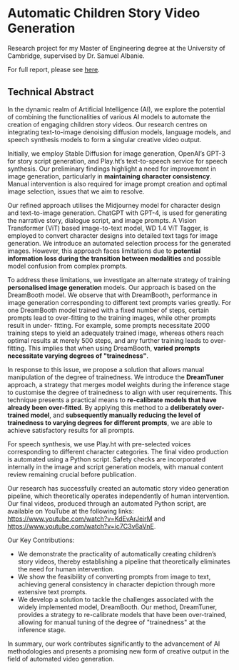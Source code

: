 # Automatic Children Story Video Generation 
Research project for my Master of Engineering degree at the University of Cambridge, supervised by Dr. Samuel Albanie.

For full report, please see [here](Final_report.pdf).

## Technical Abstract

In the dynamic realm of Artificial Intelligence (AI), we explore the potential of combining the functionalities of various AI models to automate the creation of engaging children story videos. Our research centres on integrating text-to-image denoising diffusion models, language models, and speech synthesis models to form a singular creative video output.

Initially, we employ Stable Diffusion for image generation, OpenAI’s GPT-3 for story script generation, and Play.ht’s text-to-speech service for speech synthesis. Our preliminary findings highlight a need for improvement in image generation, particularly in **maintaining character consistency**. Manual intervention is also required for image prompt creation and optimal image selection, issues that we aim to resolve.

Our refined approach utilises the Midjourney model for character design and text-to-image generation. ChatGPT with GPT-4, is used for generating the narrative story, dialogue script, and image prompts. A Vision Transformer (ViT) based image-to-text model, WD 1.4 ViT Tagger, is employed to convert character designs into detailed text tags for image generation. We introduce an automated selection process for the generated images. However, this approach faces limitations due to **potential information loss during the transition between modalities** and possible model confusion from complex prompts.

To address these limitations, we investigate an alternate strategy of training **personalised image generation** models. Our approach is based on the DreamBooth model. We observe that with DreamBooth, performance in image generation corresponding to different text prompts varies greatly. For one DreamBooth model trained with a fixed number of steps, certain prompts lead to over-fitting to the training images, while other prompts result in under- fitting. For example, some prompts necessitate 2000 training steps to yield an adequately trained image, whereas others reach optimal results at merely 500 steps, and any further training leads to over-fitting. This implies that when using DreamBooth, **varied prompts necessitate varying degrees of "trainedness"**.

In response to this issue, we propose a solution that allows manual manipulation of the degree of trainedness. We introduce the **DreamTuner** approach, a strategy that merges model weights during the inference stage to customise the degree of trainedness to align with user requirements. This technique presents a practical means to **re-calibrate models that have already been over-fitted**. By applying this method to a **deliberately over-trained model**, and **subsequently manually reducing the level of trainedness to varying degrees for different prompts**, we are able to achieve satisfactory results for all prompts.

For speech synthesis, we use Play.ht with pre-selected voices corresponding to different character categories. The final video production is automated using a Python script. Safety checks are incorporated internally in the image and script generation models, with manual content review remaining crucial before publication.

Our research has successfully created an automatic story video generation pipeline, which theoretically operates independently of human intervention. Our final videos, produced through an automated Python script, are available on YouTube at the following links: https://www.youtube.com/watch?v=KdEvArJeirM and https://www.youtube.com/watch?v=ic7C3v6aVnE.

Our Key Contributions:

- We demonstrate the practicality of automatically creating children’s story videos, thereby establishing a pipeline that theoretically eliminates the need for human intervention.
- We show the feasibility of converting prompts from image to text, achieving general consistency in character depiction through more extensive text prompts.
- We develop a solution to tackle the challenges associated with the widely implemented model, DreamBooth. Our method, DreamTuner, provides a strategy to re-calibrate models that have been over-trained, allowing for manual tuning of the degree of "trainedness" at the inference stage.
  
In summary, our work contributes significantly to the advancement of AI methodologies and presents a promising new form of creative output in the field of automated video generation.
